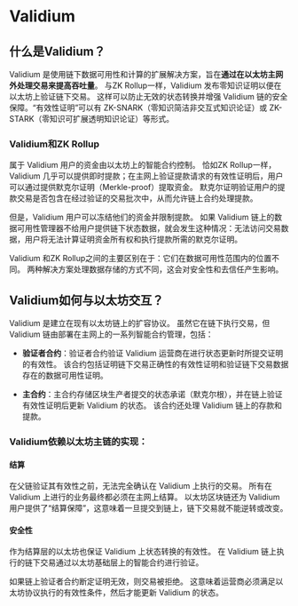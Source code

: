 # Validium

## 什么是Validium？

Validium 是使用链下数据可用性和计算的扩展解决方案，旨在**通过在以太坊主网外处理交易来提高吞吐量**。 与ZK Rollup一样，Validium 发布零知识证明以便在以太坊上验证链下交易。 这样可以防止无效的状态转换并增强 Validium 链的安全保障。“有效性证明”可以有 ZK-SNARK（零知识简洁非交互式知识论证）或 ZK-STARK（零知识可扩展透明知识论证）等形式。

### Validium和ZK Rollup

属于 Validium 用户的资金由以太坊上的智能合约控制。 恰如ZK Rollup一样，Validium 几乎可以提供即时提款；在主网上验证提款请求的有效性证明后，用户可以通过提供默克尔证明（Merkle-proof）提取资金。 默克尔证明验证用户的提款交易是否包含在经过验证的交易批次中，从而允许链上合约处理提款。

但是，Validium 用户可以冻结他们的资金并限制提款。 如果 Validium 链上的数据可用性管理器不给用户提供链下状态数据，就会发生这种情况：无法访问交易数据，用户将无法计算证明资金所有权和执行提款所需的默克尔证明。

Validium 和ZK Rollup之间的主要区别在于：它们在数据可用性范围内的位置不同。 两种解决方案处理数据存储的方式不同，这会对安全性和去信任产生影响。

## Validium如何与以太坊交互？

Validium 是建立在现有以太坊链上的扩容协议。 虽然它在链下执行交易，但 Validium 链由部署在主网上的一系列智能合约管理，包括：

* **验证者合约**：验证者合约验证 Validium 运营商在进行状态更新时所提交证明的有效性。 该合约包括证明链下交易正确性的有效性证明和验证链下交易数据存在的数据可用性证明。

* **主合约**：主合约存储区块生产者提交的状态承诺（默克尔根），并在链上验证有效性证明后更新 Validium 的状态。 该合约还处理 Validium 链上的存款和提款。

### Validium依赖以太坊主链的实现：

#### 结算

在父链验证其有效性之前，无法完全确认在 Validium 上执行的交易。 所有在 Validium 上进行的业务最终都必须在主网上结算。 以太坊区块链还为 Validium 用户提供了“结算保障”，这意味着一旦提交到链上，链下交易就不能逆转或改变。

#### 安全性

作为结算层的以太坊也保证 Validium 上状态转换的有效性。 在 Validium 链上执行的链下交易通过以太坊基础层上的智能合约进行验证。

如果链上验证者合约断定证明无效，则交易被拒绝。 这意味着运营商必须满足以太坊协议执行的有效性条件，然后才能更新 Validium 的状态。
